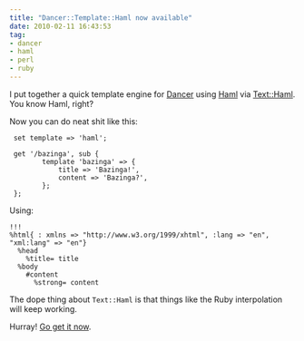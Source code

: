 ```yaml
---
title: "Dancer::Template::Haml now available"
date: 2010-02-11 16:43:53
tag:
- dancer
- haml
- perl
- ruby
---
```

I put together a quick template engine for [Dancer](http://perldancer.org/) using [Haml](http://haml-lang.com) via [Text::Haml](http://search.cpan.org/dist/Text-Haml/). You know Haml, right?

Now you can do neat shit like this:

     set template => 'haml';

     get '/bazinga', sub {
            template 'bazinga' => {
                title => 'Bazinga!',
                content => 'Bazinga?',
            };
     };

Using:

    !!!
    %html{ : xmlns => "http://www.w3.org/1999/xhtml", :lang => "en", "xml:lang" => "en"}
      %head
        %title= title
      %body
        #content
          %strong= content

The dope thing about `Text::Haml` is that things like the Ruby interpolation will keep working.

Hurray! [Go get it now](http://search.cpan.org/dist/Dancer-Template-Haml/).
